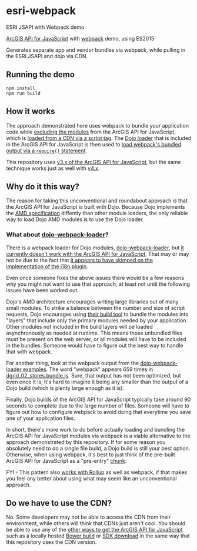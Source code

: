 # esri-webpack

ESRI JSAPI with Webpack demo

[ArcGIS API for JavaScript](https://developers.arcgis.com/javascript/) with [webpack](https://webpack.github.io/) demo, using ES2015

Generates separate app and vendor bundles via webpack, while pulling in the ESRI JSAPI and dojo via CDN.

## Running the demo

```
npm install
npm run build
```

## How it works

The approach demonstrated here uses webpack to bundle your application code
while [excluding the modules](webpack.config.js#L43-57) from the ArcGIS API for JavaScript, which is [loaded from a CDN via a script tag](src/app/index.html#L20).
The [Dojo loader](https://dojotoolkit.org/reference-guide/1.10/loader/) that is included in the ArcGIS API for JavaScript is then used to [load webpack's bundled output via a `require()` statement](src/app/index.html#L26).

This repository uses [v3.x of the ArcGIS API for JavaScript](https://developers.arcgis.com/javascript/3/), but the same technique works just as well with [v4.x](https://developers.arcgis.com/javascript/latest/guide/discover/index.html).

## Why do it this way?

The reason for taking this unconventional and roundabout approach is that the ArcGIS API for JavaScript is built with Dojo.
Because Dojo implements the [AMD specification](https://en.wikipedia.org/wiki/Asynchronous_module_definition) diffently than other module loaders,
the only reliable way to load Dojo AMD modules is to use the Dojo loader.

### What about [dojo-webpack-loader]?
There is a webpack loader for Dojo modules, [dojo-webpack-loader], but [it currently doesn't work with the ArcGIS API for JavaScript](https://github.com/Nordth/dojo-webpack-loader/issues/7),
That may or may not be due to the fact that [it appears to have skimped on the implementation of the i18n plugin](https://github.com/Nordth/dojo-webpack-loader/issues/6).

Even once someone fixes the above issues there would be a few reasons why you might not want to use that approach,
at least not until the following issues have been worked out.

Dojo's AMD architecture encourages writing large libraries out of many small modules. To strike a balance between the number and size of script requests,
Dojo encourages using [their build tool](https://dojotoolkit.org/reference-guide/1.10/build/) to bundle the modules into "layers"
that include only the primary modules needed by your application. Other modules not included in the build layers
will be loaded asynchronously as needed at runtime. This means those unbundled files must be present on the web server,
or all modules will have to be included in the bundles. Someone would have to figure out the best way to handle that with webpack.

For another thing, look at the webpack output from the [dojo-webpack-loader examples].
The word "webpack" appears 659 times in [dgrid_02_stores.bundle.js](https://rawgit.com/Nordth/dojo-webpack-loader-examples/master/bundle/dgrid_02_stores.bundle.js).
Sure, that output has not been optimized, but even once it is, it's hard to imagine it being any smaller than the output of a Dojo build
(which is plenty large enough as it is).

Finally, Dojo builds of the ArcGIS API for JavaScript typically take around 90 seconds to complete due to the large number of files.
Someone will have to figure out how to configure webpack to avoid doing that everytime you save one of your application files.

In short, there's more work to do before actually loading and bundling the ArcGIS API for JavaScript modules via webpack
is a viable alternative to the approach demonstrated by this repository.
If for some reason you absolutely need to do a single file build, a Dojo build is still your best option.
Otherwise, when using webpack, it's best to just think of the pre-built ArcGIS API for JavaScript as a "pre-entry" [chunk](http://webpack.github.io/docs/code-splitting.html#entry-chunk).

FYI - This pattern also [works with Rollup](https://github.com/tomwayson/esri-rollup-example) as well as webpack,
if that makes you feel any better about using what may seem like an unconventional approach.

## Do we have to use the CDN?

No. Some developers may not be able to access the CDN from their environment, while others will think that CDNs just aren't cool.
You should be able to use any of the [other ways to get the ArcGIS API for JavaScript](https://developers.arcgis.com/javascript/3/jshelp/intro_accessapi.html)
such as a locally hosted [Bower build](https://developers.arcgis.com/javascript/3/jshelp/intro_accessapi.html#using-bower-for-local-builds) or [SDK download](https://developers.arcgis.com/javascript/3/jshelp/intro_accessapi.html#download-api)
in the same way that this repository uses the CDN version.

[dojo-webpack-loader]:https://github.com/Nordth/dojo-webpack-loader/
[Dojo loader]:https://dojotoolkit.org/reference-guide/1.10/loader/
[dojo-webpack-loader examples]:https://github.com/Nordth/dojo-webpack-loader-examples
